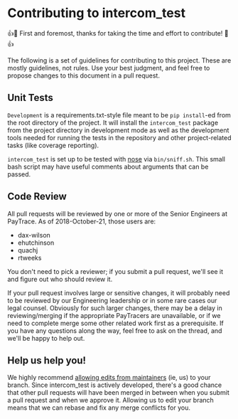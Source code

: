 Contributing to intercom_test
=================

:+1::tada: First and foremost, thanks for taking the time and effort to contribute! :tada::+1:

The following is a set of guidelines for contributing to this project.  These are mostly guidelines, not rules. Use your best judgment, and feel free to propose changes to this document in a pull request.

## Unit Tests

`Development` is a requirements.txt-style file meant to be `pip install`-ed from the root directory of the project.  It will install the `intercom_test` package from the project directory in development mode as well as the development tools needed for running the tests in the repository and other project-related tasks (like coverage reporting).

`intercom_test` is set up to be tested with [nose][nose-package] via `bin/sniff.sh`.  This small bash script may have useful comments about arguments that can be passed.

## Code Review

All pull requests will be reviewed by one or more of the Senior Engineers at PayTrace. As of 2018-October-21, those users are:

* dax-wilson
* ehutchinson
* quachj
* rtweeks

You don't need to pick a reviewer; if you submit a pull request, we'll see it and figure out who should review it.

If your pull request involves large or sensitive changes, it will probably need to be reviewed by our Engineering leadership or in some rare cases our legal counsel.
Obviously for such larger changes, there may be a delay in reviewing/merging if the appropriate PayTracers are unavailable, or if we need to complete merge some other related work first as a prerequisite. If you have any questions along the way, feel free to ask on the thread, and we'll be happy to help out.

## Help us help you!

We highly recommend [allowing edits from maintainers](https://help.github.com/articles/allowing-changes-to-a-pull-request-branch-created-from-a-fork/) (ie, us) to your branch. Since intercom_test is actively developed, there's a good chance that other pull requests will have been merged in between when you submit a pull request and when we approve it. Allowing us to edit your branch means that we can rebase and fix any merge conflicts for you.



[nose-package]: https://pypi.org/project/nose/
